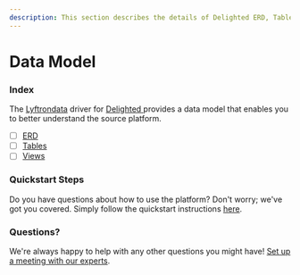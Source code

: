 ```yaml
---
description: This section describes the details of Delighted ERD, Tables, and Views.
---
```


# Data Model

### Index

The  [Lyftrondata](https://www.lyftrondata.com/) driver for [Delighted](https://www.lyftrondata.com/integration/delighted/)[ ](https://www.lyftrondata.com/integration/delighted/)provides a data model that enables you to better understand the source platform.

* [ ] [ERD](../../../marketing-analytics/delighted/data-model/erd.md)
* [ ] [Tables](../../../marketing-analytics/delighted/data-model/tables.md)
* [ ] [Views](../../../marketing-analytics/delighted/data-model/views.md)

### Quickstart Steps

Do you have questions about how to use the platform? Don't worry; we've got you covered. Simply follow the quickstart instructions [here](../../../../quickstart-steps.md).

### Questions? <a href="#questions" id="questions"></a>

We're always happy to help with any other questions you might have! [Set up a meeting with our experts](https://www.lyftrondata.com/book-a-meeting/).

